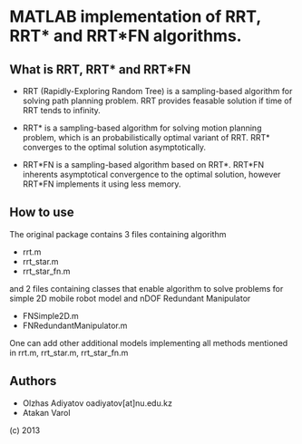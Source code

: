 MATLAB implementation of RRT, RRT\* and RRT\*FN algorithms.
================================================================

## What is RRT, RRT\* and RRT\*FN

- RRT (Rapidly-Exploring Random Tree) is a sampling-based algorithm for
solving path planning problem. RRT provides feasable solution
if time of RRT tends to infinity.

- RRT\* is a sampling-based algorithm for solving motion planning problem,
which is an probabilistically optimal variant of RRT. RRT* converges to the optimal solution asymptotically.

- RRT\*FN is a sampling-based algorithm based on RRT\*.
RRT\*FN inherents asymptotical convergence to the optimal solution,
however RRT\*FN implements it using less memory.

## How to use
The original package contains 3 files containing algorithm

- rrt.m
- rrt\_star.m
- rrt\_star\_fn.m

and 2 files containing classes that enable algorithm to solve
problems for simple 2D mobile robot model and nDOF Redundant Manipulator
- FNSimple2D.m 
- FNRedundantManipulator.m

One can add other additional models implementing all methods mentioned in
rrt.m, rrt\_star.m, rrt\_star\_fn.m


## Authors
- Olzhas Adiyatov oadiyatov[at]nu.edu.kz
- Atakan Varol

(c) 2013
